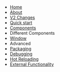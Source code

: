 - [Home](/)
- [About](about.md)
- [V2 Changes](v2_changes.md)
- [Quick start](quickstart.md)
- [Components](components.md)
- Different Components
- [Window](components/Window.md)
- Advanced
- [Packaging](packaging.md)
- [Debugging](debugging.md)
- [Hot Reloading](hot_reloading.md)
- [External Functionality](external_functionality.md)

